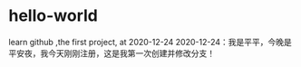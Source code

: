 # hello-world
learn github ,the first project, at 2020-12-24
2020-12-24：我是平平，今晚是平安夜，我今天刚刚注册，这是我第一次创建并修改分支！
